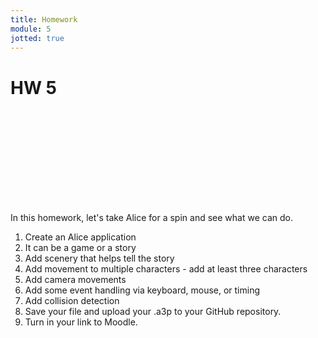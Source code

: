```yaml
---
title: Homework
module: 5
jotted: true
---
```


# HW 5 

<div class="embed-responsive embed-responsive-16by9"><iframe class="embed-responsive-item" src="" frameborder="0" allowfullscreen></iframe></div>

In this homework, let's take Alice for a spin and see what we can do.

1. Create an Alice application
2. It can be a game or a story
3. Add scenery that helps tell the story
4. Add movement to multiple characters - add at least three characters
5. Add camera movements
6. Add some event handling via keyboard, mouse, or timing
7. Add collision detection
8. Save your file and upload your .a3p to your GitHub repository.
9. Turn in your link to Moodle.
